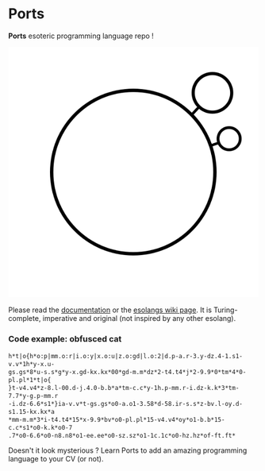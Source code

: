 # Ports
**Ports** esoteric programming language repo !


![Ports logo](/logo/logo.svg)


Please read the [documentation](https://github.com/anima-libera/ports/blob/master/ports-doc.pdf) or the [esolangs wiki page](https://esolangs.org/wiki/Ports). It is Turing-complete, imperative and original (not inspired by any other esolang).


### Code example: obfusced cat
```
h*t|o{h*o:p|mm.o:r|i.o:y|x.o:u|z.o:gd|l.o:2|d.p-a.r-3.y-dz.4-1.s1-v.v*1h*y-x.u-
gs.gs*8*u-s.s*g*y-x.gd-kx.kx*00*gd-m.m*dz*2-t4.t4*j*2-9.9*0*tm*4*0-pl.pl*1*t|o{
}t-v4.v4*z-8.l-00.d-j.4.0-b.b*a*tm-c.c*y-1h.p-mm.r-i.dz-k.k*3*tm-7.7*y-g.p-mm.r
-i.dz-6.6*s1*}ia-v.v*t-gs.gs*o0-a.o1-3.58*d-58.ir-s.s*z-bv.l-oy.d-s1.15-kx.kx*a
*mm-m.m*3*i-t4.t4*15*x-9.9*bv*o0-pl.pl*15-v4.v4*oy*o1-b.b*15-c.c*s1*o0-k.k*o0-7
.7*o0-6.6*o0-n8.n8*o1-ee.ee*o0-sz.sz*o1-1c.1c*o0-hz.hz*of-ft.ft*
```


Doesn't it look mysterious ? Learn Ports to add an amazing programming language to your CV (or not).
